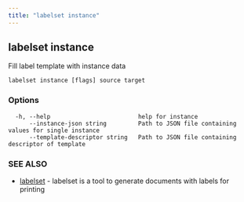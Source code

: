 ```yaml
---
title: "labelset instance"
---
```

## labelset instance

Fill label template with instance data

```
labelset instance [flags] source target
```

### Options

```
  -h, --help                         help for instance
      --instance-json string         Path to JSON file containing values for single instance
      --template-descriptor string   Path to JSON file containing descriptor of template
```

### SEE ALSO

* [labelset](labelset.md)	 - labelset is a tool to generate documents with labels for printing

